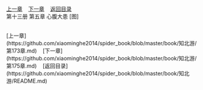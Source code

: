
[上一章](https://github.com/xiaominghe2014/spider_book/blob/master/book/知北游/第173章.md)&nbsp;&nbsp;&nbsp;&nbsp;[下一章](https://github.com/xiaominghe2014/spider_book/blob/master/book/知北游/第175章.md)&nbsp;&nbsp;&nbsp;&nbsp;[返回目录](https://github.com/xiaominghe2014/spider_book/blob/master/book/知北游/README.md)
<br /> 第十三册 第五章 心腹大患 [图]<br />
    
  <br />
[上一章](https://github.com/xiaominghe2014/spider_book/blob/master/book/知北游/第173章.md)&nbsp;&nbsp;&nbsp;&nbsp;[下一章](https://github.com/xiaominghe2014/spider_book/blob/master/book/知北游/第175章.md)&nbsp;&nbsp;&nbsp;&nbsp;[返回目录](https://github.com/xiaominghe2014/spider_book/blob/master/book/知北游/README.md)
